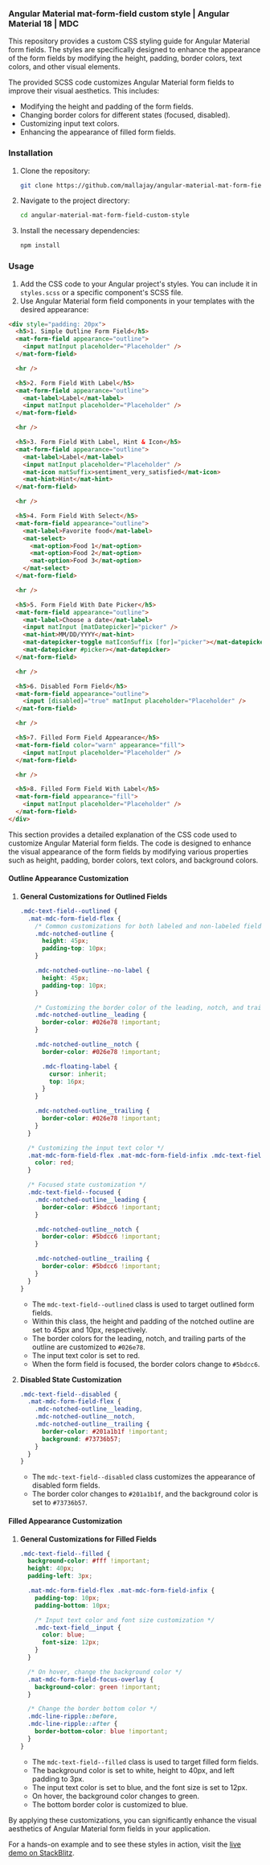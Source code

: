 ### Angular Material mat-form-field custom style | Angular Material 18 | MDC

This repository provides a custom CSS styling guide for Angular Material form fields. The styles are specifically designed to enhance the appearance of the form fields by modifying the height, padding, border colors, text colors, and other visual elements.

The provided SCSS code customizes Angular Material form fields to improve their visual aesthetics. This includes:

- Modifying the height and padding of the form fields.
- Changing border colors for different states (focused, disabled).
- Customizing input text colors.
- Enhancing the appearance of filled form fields.

### Installation

1. Clone the repository:

   ```bash
   git clone https://github.com/mallajay/angular-material-mat-form-field-custom-style.git
   ```

2. Navigate to the project directory:

   ```bash
   cd angular-material-mat-form-field-custom-style
   ```

3. Install the necessary dependencies:

   ```bash
   npm install
   ```

### Usage

1. Add the CSS code to your Angular project's styles. You can include it in `styles.scss` or a specific component's SCSS file.
2. Use Angular Material form field components in your templates with the desired appearance:

```html
<div style="padding: 20px">
  <h5>1. Simple Outline Form Field</h5>
  <mat-form-field appearance="outline">
    <input matInput placeholder="Placeholder" />
  </mat-form-field>

  <hr />

  <h5>2. Form Field With Label</h5>
  <mat-form-field appearance="outline">
    <mat-label>Label</mat-label>
    <input matInput placeholder="Placeholder" />
  </mat-form-field>

  <hr />

  <h5>3. Form Field With Label, Hint & Icon</h5>
  <mat-form-field appearance="outline">
    <mat-label>Label</mat-label>
    <input matInput placeholder="Placeholder" />
    <mat-icon matSuffix>sentiment_very_satisfied</mat-icon>
    <mat-hint>Hint</mat-hint>
  </mat-form-field>

  <hr />

  <h5>4. Form Field With Select</h5>
  <mat-form-field appearance="outline">
    <mat-label>Favorite food</mat-label>
    <mat-select>
      <mat-option>Food 1</mat-option>
      <mat-option>Food 2</mat-option>
      <mat-option>Food 3</mat-option>
    </mat-select>
  </mat-form-field>

  <hr />

  <h5>5. Form Field With Date Picker</h5>
  <mat-form-field appearance="outline">
    <mat-label>Choose a date</mat-label>
    <input matInput [matDatepicker]="picker" />
    <mat-hint>MM/DD/YYYY</mat-hint>
    <mat-datepicker-toggle matIconSuffix [for]="picker"></mat-datepicker-toggle>
    <mat-datepicker #picker></mat-datepicker>
  </mat-form-field>

  <hr />

  <h5>6. Disabled Form Field</h5>
  <mat-form-field appearance="outline">
    <input [disabled]="true" matInput placeholder="Placeholder" />
  </mat-form-field>

  <hr />

  <h5>7. Filled Form Field Appearance</h5>
  <mat-form-field color="warn" appearance="fill">
    <input matInput placeholder="Placeholder" />
  </mat-form-field>

  <hr />

  <h5>8. Filled Form Field With Label</h5>
  <mat-form-field appearance="fill">
    <input matInput placeholder="Placeholder" />
  </mat-form-field>
</div>
```

This section provides a detailed explanation of the CSS code used to customize Angular Material form fields. The code is designed to enhance the visual appearance of the form fields by modifying various properties such as height, padding, border colors, text colors, and background colors.

#### Outline Appearance Customization

1. **General Customizations for Outlined Fields**

   ```scss
   .mdc-text-field--outlined {
     .mat-mdc-form-field-flex {
       /* Common customizations for both labeled and non-labeled fields */
       .mdc-notched-outline {
         height: 45px;
         padding-top: 10px;
       }

       .mdc-notched-outline--no-label {
         height: 45px;
         padding-top: 10px;
       }

       /* Customizing the border color of the leading, notch, and trailing parts */
       .mdc-notched-outline__leading {
         border-color: #026e78 !important;
       }

       .mdc-notched-outline__notch {
         border-color: #026e78 !important;

         .mdc-floating-label {
           cursor: inherit;
           top: 16px;
         }
       }

       .mdc-notched-outline__trailing {
         border-color: #026e78 !important;
       }
     }

     /* Customizing the input text color */
     .mat-mdc-form-field-flex .mat-mdc-form-field-infix .mdc-text-field__input {
       color: red;
     }

     /* Focused state customization */
     .mdc-text-field--focused {
       .mdc-notched-outline__leading {
         border-color: #5bdcc6 !important;
       }

       .mdc-notched-outline__notch {
         border-color: #5bdcc6 !important;
       }

       .mdc-notched-outline__trailing {
         border-color: #5bdcc6 !important;
       }
     }
   }
   ```

   - The `mdc-text-field--outlined` class is used to target outlined form fields.
   - Within this class, the height and padding of the notched outline are set to 45px and 10px, respectively.
   - The border colors for the leading, notch, and trailing parts of the outline are customized to `#026e78`.
   - The input text color is set to red.
   - When the form field is focused, the border colors change to `#5bdcc6`.

2. **Disabled State Customization**

   ```scss
   .mdc-text-field--disabled {
     .mat-mdc-form-field-flex {
       .mdc-notched-outline__leading,
       .mdc-notched-outline__notch,
       .mdc-notched-outline__trailing {
         border-color: #201a1b1f !important;
         background: #73736b57;
       }
     }
   }
   ```

   - The `mdc-text-field--disabled` class customizes the appearance of disabled form fields.
   - The border color changes to `#201a1b1f`, and the background color is set to `#73736b57`.

#### Filled Appearance Customization

1. **General Customizations for Filled Fields**

   ```scss
   .mdc-text-field--filled {
     background-color: #fff !important;
     height: 40px;
     padding-left: 3px;

     .mat-mdc-form-field-flex .mat-mdc-form-field-infix {
       padding-top: 10px;
       padding-bottom: 10px;

       /* Input text color and font size customization */
       .mdc-text-field__input {
         color: blue;
         font-size: 12px;
       }
     }

     /* On hover, change the background color */
     .mat-mdc-form-field-focus-overlay {
       background-color: green !important;
     }

     /* Change the border bottom color */
     .mdc-line-ripple::before,
     .mdc-line-ripple::after {
       border-bottom-color: blue !important;
     }
   }
   ```

   - The `mdc-text-field--filled` class is used to target filled form fields.
   - The background color is set to white, height to 40px, and left padding to 3px.
   - The input text color is set to blue, and the font size is set to 12px.
   - On hover, the background color changes to green.
   - The bottom border color is customized to blue.

By applying these customizations, you can significantly enhance the visual aesthetics of Angular Material form fields in your application.


For a hands-on example and to see these styles in action, visit the [live demo on StackBlitz](https://stackblitz.com/~/github.com/mallajay/angular-material-mat-form-field-custom-style).